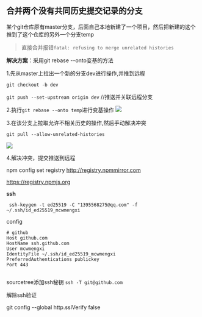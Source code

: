 

## 合并两个没有共同历史提交记录的分支

某个git仓库原有master分支，后面自己本地新建了一个项目，然后把新建的这个推到了这个仓库的另外一个分支temp

>直接合并报错`fatal: refusing to merge unrelated histories`

**解决方案**：采用git rebase --onto变基的方法

1.先从master上拉出一个新的分支dev进行操作,并推到远程

`git checkout -b dev`

`git push --set-upstream origin dev` //推送并关联远程分支

2.执行`git rebase --onto temp`进行变基操作
![](https://img-blog.csdnimg.cn/32c39134241b44d9bfa92adcc67dea45.png)



3.在该分支上拉取允许不相关历史的操作,然后手动解决冲突

`git pull --allow-unrelated-histories`

![](https://img-blog.csdnimg.cn/e8ec89309aaf4844a74889efab64fde6.png)

4.解决冲突，提交推送到远程



npm config set registry http://registry.npmmirror.com

https://registry.npmjs.org

**ssh**

` ssh-keygen -t ed25519 -C "1395568275@qq.com" -f ~/.ssh/id_ed25519_mcwmengxi`

config
```
# github
Host github.com
HostName ssh.github.com
User mcwmengxi
IdentityFile ~/.ssh/id_ed25519_mcwmengxi
PreferredAuthentications publickey
Port 443


```
sourcetree添加ssh秘钥
`ssh -T git@github.com`


解除ssh验证

git config --global http.sslVerify false
